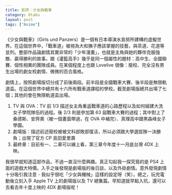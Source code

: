 ```yaml
---
title: 影評：少女與戰車
category: Otaku
layout: post
tags: ["Anime"]
---
```


《少女與戰車》（Girls und Panzers）是一個有日本導演水島努所建構的虛擬世界。在這個世界中，「戰車道」被視為大和撫子應該掌握的技藝，與茶道、花道等並列。整部作品論劇情其實非常的「少年漫畫」，也就是主角與她的夥伴克服強敵、贏得勝利的故事。跟《灌籃高手》幾乎是同一個屬性的題材：高中生、全國聯賽、個性相異的團隊成員。在某個程度上也跟 Lovelive 很像：廢校、完全沒有男生出場的劇女校劇情、微微的百合風格。

劇情上，按照劇場版切分成了前後兩段。前半段是全國戰車大賽、後半段是無限軌道盃。在這個世界中總共有十六所有戰車道課程的學校。截至劇場版總共出場了七個；其他的會在無限軌道盃出場。

1. TV 與 OVA：TV 前 1/3 描述女主角重返戰車道的心路歷程以及如何組建大洗女子學院隊伍的過程。後 2/3 則是參加第 63 屆戰車大賽的過程；其中對上了桑德斯、安齊奧（被一個畫面帶過，在 OVA 中補完）、真理高中跟黑森峰女子學園。
2. 劇場版：描述前述廢校被被文科部敗部復活，所以必須跟大學選拔隊一決勝負；出現了官方 CP 島田愛里壽
3. 最終章：目前有一、二章可以線上看，第三章今年度十一月底台灣 4DX 上映。

我很早就知道這部作品，不過一直沒什麼興趣。真正勾起我一探究竟的是 PS4 上面的遊戲大特價。入手之後發現是劇場版的後日談，以及外掛劇情。意外發現劇情十分吸引我注意 - 我似乎很吃「少女與機械」這樣的設定呀（笑）。總之，玩完電動後立刻入手 Apple TV 上的劇場版以及 TV 總集篇。早知道就早點入坑，還可以去看去年十度上映的 4DX 劇場版呢！
